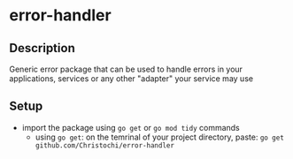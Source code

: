 # error-handler

## Description
Generic error package that can be used to handle errors in your applications, services or any other "adapter" your service may use

## Setup
- import the package using `go get` or `go mod tidy` commands
  - using `go get`: on the temrinal of your project directory, paste: `go get github.com/Christochi/error-handler`
